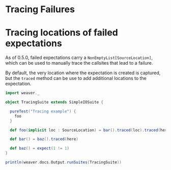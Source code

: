 Tracing Failures
================

# Tracing locations of failed expectations

As of 0.5.0, failed expectations carry a `NonEmptyList[SourceLocation]`, which can be used to manually trace the callsites that lead to a failure.

By default, the very location where the expectation is created is captured, but the `traced` method can be use to add additional locations to the expectation.


```scala mdoc
import weaver._

object TracingSuite extends SimpleIOSuite {

  pureTest("Tracing example") {
    foo
  }

  def foo(implicit loc : SourceLocation) = bar().traced(loc).traced(here)

  def bar() = baz().traced(here)

  def baz() = expect(1 != 1)
}
```

```scala mdoc:passthrough
println(weaver.docs.Output.runSuites(TracingSuite))
```
